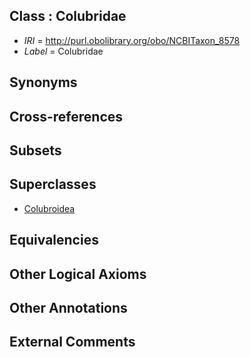 
## Class : Colubridae

 * *IRI* = http://purl.obolibrary.org/obo/NCBITaxon_8578
 * *Label* = Colubridae

## Synonyms


## Cross-references


## Subsets


## Superclasses

 * [Colubroidea](../../NCBITaxon/89/NCBITaxon_34989.md)

## Equivalencies


## Other Logical Axioms


## Other Annotations


## External Comments

